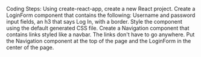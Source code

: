 Coding Steps:
Using create-react-app, create a new React project. Create a LoginForm component that contains the following:
Username and password input fields, an h3 that says Log In, with a border. Style the component using the default generated CSS file.
Create a Navigation component that contains links styled like a navbar.
The links don't have to go anywhere.
Put the Navigation component at the top of the page and the LoginForm in the center of the page.